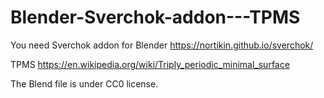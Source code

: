 # Blender-Sverchok-addon---TPMS

You need Sverchok addon for Blender
https://nortikin.github.io/sverchok/

TPMS
https://en.wikipedia.org/wiki/Triply_periodic_minimal_surface

The Blend file is under CC0 license.
